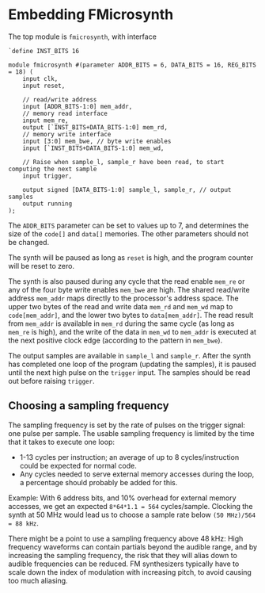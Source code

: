 Embedding FMicrosynth
=====================
The top module is `fmicrosynth`, with interface

    `define INST_BITS 16

    module fmicrosynth #(parameter ADDR_BITS = 6, DATA_BITS = 16, REG_BITS = 18) (
        input clk,
        input reset,

        // read/write address
        input [ADDR_BITS-1:0] mem_addr,
        // memory read interface
        input mem_re,
        output [`INST_BITS+DATA_BITS-1:0] mem_rd,
        // memory write interface
        input [3:0] mem_bwe, // byte write enables
        input [`INST_BITS+DATA_BITS-1:0] mem_wd,

        // Raise when sample_l, sample_r have been read, to start computing the next sample
        input trigger,

        output signed [DATA_BITS-1:0] sample_l, sample_r, // output samples
        output running
    );

The `ADDR_BITS` parameter can be set to values up to 7, and determines the size of the `code[]` and `data[]` memories. The other parameters should not be changed.

The synth will be paused as long as `reset` is high, and the program counter will be reset to zero.

The synth is also paused during any cycle that the read enable `mem_re` or any of the four byte write enables `mem_bwe` are high. 
The shared read/write address `mem_addr` maps directly to the processor's address space. The upper two bytes of the read and write data `mem_rd` and `mem_wd` map to `code[mem_addr]`, and the lower two bytes to `data[mem_addr]`.
The read result from `mem_addr` is available in `mem_rd` during the same cycle (as long as `mem_re` is high), and the write of the data in `mem_wd` to `mem_addr` is executed at the next positive clock edge (according to the pattern in `mem_bwe`).

The output samples are available in `sample_l` and `sample_r`. After the synth has completed one loop of the program (updating the samples), it is paused until the next high pulse on the `trigger` input. The samples should be read out before raising `trigger`.

Choosing a sampling frequency
-----------------------------
The sampling frequency is set by the rate of pulses on the trigger signal: one pulse per sample.
The usable sampling frequency is limited by the time that it takes to execute one loop:
* 1-13 cycles per instruction; an average of up to 8 cycles/instruction could be expected for normal code.
* Any cycles needed to serve external memory accesses during the loop, a percentage should probably be added for this.

Example: With 6 address bits, and 10% overhead for external memory accesses, we get an expected `8*64*1.1 = 564` cycles/sample. Clocking the synth at 50 MHz would lead us to choose a sample rate below `(50 MHz)/564 = 88 kHz`.

There might be a point to use a sampling frequency above 48 kHz: High frequency waveforms can contain partials beyond the audible range, and by increasing the sampling frequency, the risk that they will alias down to audible frequencies can be reduced. FM synthesizers typically have to scale down the index of modulation with increasing pitch, to avoid causing too much aliasing.
